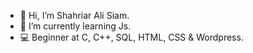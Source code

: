- 👋 Hi, I’m Shahriar Ali Siam.
- 🌱 I’m currently learning Js.
- 💻 Beginner at C, C++, SQL, HTML, CSS & Wordpress.

<!---
shahriar-siam-2k2/shahriar-siam-2k2 is a ✨ special ✨ repository because its `README.md` (this file) appears on your GitHub profile.
You can click the Preview link to take a look at your changes.
--->
